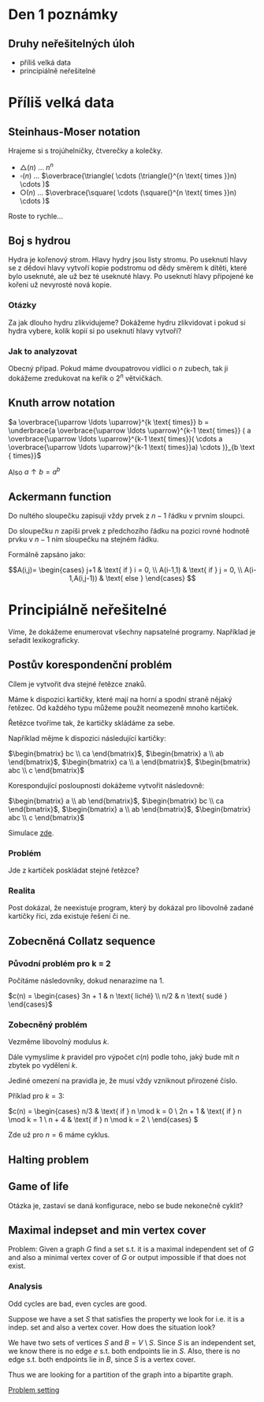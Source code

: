 # Den 1 poznámky

## Druhy neřešitelných úloh

- příliš velká data
- principiálně neřešitelné

# Příliš velká data

## Steinhaus-Moser notation

Hrajeme si s trojúhelníčky, čtverečky a kolečky.

- $\triangle(n)$ ... $n^n$
- $\square(n)$ ... $\overbrace{\triangle( \cdots (\triangle(}^{n \text{ times }}n) \cdots )$
- $\bigcirc(n)$ ... $\overbrace{\square( \cdots (\square(}^{n \text{ times }}n) \cdots )$

Roste to rychle...

## Boj s hydrou

Hydra je kořenový strom.
Hlavy hydry jsou listy stromu.
Po useknutí hlavy se z dědovi hlavy vytvoří kopie podstromu od dědy směrem k dítěti, které bylo useknuté, ale už bez té useknuté hlavy.
Po useknutí hlavy připojené ke kořeni už nevyrosté nová kopie.

### Otázky

Za jak dlouho hydru zlikvidujeme?
Dokážeme hydru zlikvidovat i pokud si hydra vybere, kolik kopií si po useknutí hlavy vytvoří?

### Jak to analyzovat

Obecný případ. Pokud máme dvoupatrovou vidlici o $n$ zubech, tak ji dokážeme zredukovat na keřík o $2^n$ větvičkách.

## Knuth arrow notation

$a \overbrace{\uparrow \ldots \uparrow}^{k \text{ times}} b = \underbrace{a \overbrace{\uparrow \ldots \uparrow}^{k-1 \text{ times}} ( a \overbrace{\uparrow \ldots \uparrow}^{k-1 \text{ times}}( \cdots a \overbrace{\uparrow \ldots \uparrow}^{k-1 \text{ times}}a) \cdots )}_{b \text { times}}$

Also $a \uparrow b = a^b$

## Ackermann function

Do nultého sloupečku zapisuji vždy prvek z $n-1$ řádku v prvním sloupci.

Do sloupečku $n$ zapíši prvek z předchozího řádku na pozici rovné hodnotě prvku v $n-1$ ním sloupečku na stejném řádku.

Formálně zapsáno jako:

$$A(i,j)= 
    \begin{cases}
    j+1 & \text{ if } i = 0, \\
    A(i-1,1) & \text{ if } j = 0, \\
    A(i-1,A(i,j-1)) & \text{ else }
    \end{cases}    
$$



# Principiálně neřešitelné

Víme, že dokážeme enumerovat všechny napsatelné programy. Například je seřadit lexikograficky.

## Postův korespondenční problém

Cílem je vytvořit dva stejné řetězce znaků.

Máme k dispozici kartičky, které mají na horní a spodní straně nějaký řetězec. Od každého typu můžeme použít neomezeně mnoho kartiček.

Řetězce tvoříme tak, že kartičky skládáme za sebe.

Například mějme k dispozici následující kartičky:

$\begin{bmatrix} bc \\ ca \end{bmatrix}$,
$\begin{bmatrix} a \\ ab \end{bmatrix}$,
$\begin{bmatrix} ca \\ a \end{bmatrix}$,
$\begin{bmatrix} abc \\ c \end{bmatrix}$

Korespondující posloupnosti dokážeme vytvořit následovně:

$\begin{bmatrix} a \\ ab \end{bmatrix}$,
$\begin{bmatrix} bc \\ ca \end{bmatrix}$,
$\begin{bmatrix} a \\ ab \end{bmatrix}$,
$\begin{bmatrix} abc \\ c \end{bmatrix}$

Simulace [zde](https://kubokovac.eu/pcp/).

### Problém

Jde z kartiček poskládat stejné řetězce?

### Realita

Post dokázal, že neexistuje program, který by dokázal pro libovolně zadané kartičky říci, zda existuje řešení či ne.

## Zobecněná Collatz sequence

### Původní problém pro k = 2

Počítáme následovníky, dokud nenarazíme na 1.

$c(n) = \begin{cases} 3n + 1 & n \text{ liché} \\ n/2 & n \text{ sudé } \end{cases}$

### Zobecněný problém

Vezměme libovolný modulus $k$. 

Dále vymyslíme $k$ pravidel pro výpočet $c(n)$ podle toho, jaký bude mít $n$ zbytek po vydělení $k$. 

Jediné omezení na pravidla je, že musí vždy vzniknout přirozené číslo.

Příklad pro $k=3$:

$c(n) = 
    \begin{cases} 
    n/3 & \text{ if } n \mod k = 0 \\ 
    2n + 1 & \text{ if } n \mod k = 1 \\
    n + 4 & \text{ if } n \mod k = 2 \\
    \end{cases}
$

Zde už pro $n=6$ máme cyklus.

## Halting problem

## Game of life 

Otázka je, zastaví se daná konfigurace, nebo se bude nekonečně cyklit?

## Maximal indepset and min vertex cover

Problem: Given a graph $G$ find a set s.t. it is a maximal independent set of $G$ and also a minimal vertex cover of $G$ or output impossible if that does not exist.

### Analysis

Odd cycles are bad, even cycles are good.

Suppose we have a set $S$ that satisfies the property we look for i.e. it is a indep. set and also a vertex cover. How does the situation look?

We have two sets of vertices $S$ and $B = V \setminus S$. Since $S$ is an independent set, we know there is no edge $e$ s.t. both endpoints lie in $S$. Also, there is no edge s.t. both endpoints lie in $B$, since $S$ is a vertex cover.

Thus we are looking for a partition of the graph into a bipartite graph.

[Problem setting](https://onlinejudge.org/index.php?option=com_onlinejudge&Itemid=8&page=show_problem&problem=1925)